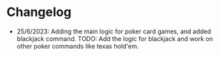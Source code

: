 # Changelog

-   25/6/2023: Adding the main logic for poker card games, and added blackjack command.
    TODO: Add the logic for blackjack and work on other poker commands like texas hold'em.
